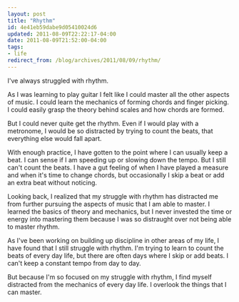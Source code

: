 ```yaml
---
layout: post
title: "Rhythm"
id: 4e41eb59dabe9d05410024d6
updated: 2011-08-09T22:22:17-04:00
date: 2011-08-09T21:52:00-04:00
tags:
- life
redirect_from: /blog/archives/2011/08/09/rhythm/
---
```


I've always struggled with rhythm.

As I was learning to play guitar I felt like I could master all the other aspects of music. I could learn the mechanics of forming chords and finger picking. I could easily grasp the theory behind scales and how chords are formed.

But I could never quite get the rhythm. Even if I would play with a metronome, I would be so distracted by trying to count the beats, that everything else would fall apart.

With enough practice, I have gotten to the point where I can usually keep a beat. I can sense if I am speeding up or slowing down the tempo. But I still can't count the beats. I have a gut feeling of when I have played a measure and when it's time to change chords, but occasionally I skip a beat or add an extra beat without noticing.

Looking back, I realized that my struggle with rhythm has distracted me from further pursuing the aspects of music that I am able to master. I learned the basics of theory and mechanics, but I never invested the time or energy into mastering them because I was so distraught over not being able to master rhythm.

As I've been working on building up discipline in other areas of my life, I have found that I still struggle with rhythm. I'm trying to learn to count the beats of every day life, but there are often days where I skip or add beats. I can't keep a constant tempo from day to day.

But because I'm so focused on my struggle with rhythm, I find myself distracted from the mechanics of every day life. I overlook the things that I can master.
